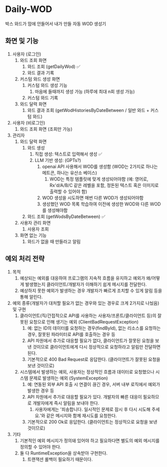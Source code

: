 # Daily-WOD
박스 와드가 맘에 안들어서 내가 만들 자동 WOD 생성기

## 화면 및 기능
1. 사용자 (로그인)
   1. 와드 조회 화면
      1. 와드 조회 (getDailyWod) ✅
      2. 와드 결과 기록
   2. 커스텀 와드 생성 화면
      1. 커스텀 와드 생성 기능
         1. 마음에 들때까지 생성 가능 (하루에 최대 n회 생성 가능)
      2. 커스텀 와드 기록
   3. 와드 달력 화면
      1. 와드 결과 조회 (getWodHistoriesByDateBetween / 일반 와드 + 커스텀 와드)
2. 사용자 (비로그인)
   1. 와드 조회 화면 (조회만 가능)
3. 관리자
   1. 와드 달력 화면
      1. 와드 생성
         1. 직접 생성: 텍스트로 입력해서 생성 ✅
         2. LLM 기반 생성: (GPTs?)
            1. openai API 사용해서 WOD를 생성함 (WOD는 2가지로 하나는 메트콘, 하나는 유산소 베이스)
               1. WOD는 특정 템플릿에 맞게 생성되어야함 (예: 영어로, Rx'd/A/B/C 같은 레벨을 포함, 정돈된 텍스트 혹은 이미지로 출력할 수 있어야 함)
            2. WOD 생성을 시도하면 매번 다른 WOD가 생성되어야함
            3. 생성했던 WOD 목록 학습하여 이전에 생성한 WOD와 다른 WOD를 생성해야함
      2. 와드 조회 (getWodsByDateBetween) ✅
   2. 사용자 관리 화면
      1. 사용자 조회
   3. 화면 없는 기능
      1. 와드가 없을 때 만들라고 알림
   
## 예외 처리 전략
1. 목적
   1. 예상되는 예외를 대응하여 프로그램의 지속적 흐름을 유지하고 예외가 왜/어떻게 발생했는지 클라이언트/개발자가 이해하기 쉽게 메시지를 전달한다. 
   2. 예상하지 못한 예외가 발생하는 경우 개발자가 빠르게 조치할 수 있게 알림 등을 통해 알린다.
2. 예외 종류(개발자가 대처할 필요가 없는 경우와 있는 경우로 크게 2가지로 나눴음) 및 구현
   1. 클라이언트(직/간접적으로 API를 사용하는 사용자/프론트/클라이언트 등)의 잘못된 요청으로 인해 생기는 예외 (ClientBadRequestException)
      1. 예: 없는 ID의 데이터를 요청하는 경우(findById), 없는 리소스를 요청하는 경우, 잘못된 파라미터로 API를 호출하는 경우 등
      2. API 차원에서 추가로 대응할 필요가 없다, 클라이언트가 잘못된 요청을 보낸 것이므로 클라이언트에게 다시 정상적으로 요청하라고 알림만 전달하면 된다.
      3. 기본적으로 400 Bad Request로 응답한다. (클라이언트가 잘못된 요청을 보낸 것이므로)
   2. 시스템에서 발생하는 예외, 사용자는 정상적인 흐름과 데이터로 요청했으나 시스템 문제로 발생하는 예외 (SystemException)
      1. 예: 연동된 외부 API 호출 시 연결이 끊긴 경우, 서버 내부 로직에서 예외가 발생한 경우 등
      2. API 차원에서 추가로 대응할 필요가 있다. 개발자의 빠른 대응이 필요하므로 개발자에게 즉시 알림을 보내야 한다.
         1. 사용자에게는 '죄송합니다. 일시적인 문제로 잠시 후 다시 시도해 주세요.'와 같은 메시지와 함께 재시도를 요청한다.
      3. 기본적으로 200 Ok로 응답한다. (클라이언트는 정상적으로 요청을 보낸 것이므로)
3. 기타
   1. 기본적인 예외 메시지가 정의돼 있어야 하고 필요하다면 별도의 예외 메시지를 정의할 수 있어야 한다.
   2. 둘 다 RuntimeException을 상속받아 구현한다.
      1. 트랜잭션 롤백이 필요하기 때문이다.
